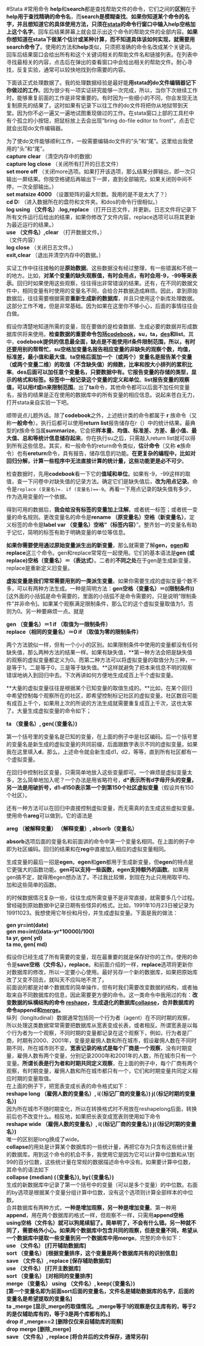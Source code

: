 #Stata #常用命令
**help**和**search**都是查找帮助文件的命令，它们之间的**区别**在于**help用于查找精确的命令名**，而**search是模糊查找**。**如果你知道某个命令的名字，并且想知道它的具体使用方法，只须在[stata](https://zhida.zhihu.com/search?content_id=6839513&content_type=Article&match_order=1&q=stata&zhida_source=entity)的命令行窗口中输入help空格加上这个名字**。回车后结果屏幕上就会显示出这个命令的帮助文件的全部内容。**如果你想知道在stata下做某个估计或某种计算，而不知道具体该如何实现，就需要用search命令了**。使用的方法和**help**类似，只须把准确的命令名改成某个关键词。回车后结果窗口会给出所有和这个关键词相关的帮助文件名和链接列表。在列表中寻找最相关的内容，点击后在弹出的查看窗口中会给出相关的帮助文件。耐心寻找，反复实验，通常可以较快地找到你需要的内容。  
  
下面该正式处理数据了。我的处理数据经验是最好能**用stata的do文件编辑器记下你做过的工作**。因为很少有一项实证研究能够一次完成，所以，当你下次继续工作时。能够重复前面的工作是非常重要的。有时因为一些细小的不同，你会发现无法复制原先的结果了。这时如果有记录下以往工作的do文件将把你从地狱带到天堂。因为你不必一遍又一遍地试图重现做过的工作。在stata窗口上部的工具栏中有个孤立的小按钮，把鼠标放上去会出现“bring do-file editor to front”，点击它就会出现do文件编辑器。  
  
为了使do文件能够顺利工作，一般需要编辑do文件的“头”和“尾”。这里给出我使用的“头”和“尾”。  
**capture clear** （清空内存中的数据）  
**capture log close** （关闭所有打开的日志文件）  
**set more off** （关闭more选项。如果打开该选项，那么结果分屏输出，即一次只输出一屏结果。你按空格键后再输出下一屏，直到全部输完。如果关闭则中间不停，一次全部输出。）  
**set matsize 4000** （设置矩阵的最大阶数。我用的是不是太大了？）  
**cd D:** （进入数据所在的盘符和文件夹。和dos的命令行很相似。）  
**log using （文件名）.log,replace** （打开日志文件，并更新。日志文件将记录下所有文件运行后给出的结果，如果你修改了文件内容，replace选项可以将其更新为最近运行的结果。）  
**use （文件名）,clear** （打开数据文件。）  
（文件内容）  
**log close** （关闭日志文件。）  
**exit,clear** （退出并清空内存中的数据。）  
  
实证工作中往往接触的是**原始数据**。这些数据没有经过整理，有一些错漏和不统一的地方。比如，**对某个变量的缺失观察值，有时会用点，有时会用-9，-99等来表示**。回归时如果使用这些观察，往往得出非常错误的结果。还有，在不同的数据文件中，相同变量有时使用的变量名不同，会给合并数据造成麻烦。因此，拿到原始数据后，往往需要根据需要**重新生成新的数据库**，并且只使用这个新库处理数据。这部分工作不难，但是非常基础。因为如果在这里你不够小心，后面的事情往往会白做。  
  
假设你清楚地知道所需的变量，现在要做的是检查数据、生成必要的数据并形成数据库供将来使用。**检查数据的重要命令包括[codebook](https://zhida.zhihu.com/search?content_id=6839513&content_type=Article&match_order=1&q=codebook&zhida_source=entity)，su，ta，[des](https://zhida.zhihu.com/search?content_id=6839513&content_type=Article&match_order=1&q=des&zhida_source=entity)和list**。其中，**codebook提供的信息最全面，缺点是不能使用if条件限制范围，所以，有时还要用别的帮帮忙**。**su空格加变量名报告相应变量的非缺失的观察个数，均值，标准差，最小值和最大值**。**ta空格后面加一个（或两个）变量名是报告某个变量（或两个变量二维）的取值（不含缺失值）的频数，比率和按大小排列的累积比率**。**des后面可以加任意个变量名，只要数据中有。它报告变量的存储的类型，显示的格式和标签。标签中一般记录这个变量的定义和单位**。**list报告变量的观察值，可以用if或in来限制范围**。出了**ta**命令，其他命令都可以后面不加任何变量名，报告的结果是正在使用的数据库中的所有变量的相应信息。说起来苍白无力，打开stata亲自实验一下吧。  
  
顺带说点儿题外话。除了**codebook**之外，上述统计类的命令都属于 **r** 族命令（又称**一般命令**）。执行后都可以使用**return list**报告储存在r（）中的统计结果。最典型的**r**族命令当属**summarize**。它会把**样本量、均值、标准差、方差、最小值、最大值、总和等统计信息储存起来**。你在执行su之后，只需敲入return list就可以得到所有这些信息。其实，和一般命令的return命令类似，**估计命令**（又称 **e**族命令）也有**ereturn**命令，具有报告，储存信息的功能。**在更复杂的编程中，比如对回归分解，计算一些程序中无法直接计算的统计量，这些功能更是必不可少**。  
  
检查数据时，先用**codebook**看一下它的**值域和单位**。如果有-9，-99这样的取值，查一下问卷中对缺失值的记录方法。确定它们是缺失值后，**改为用点记录**。命令是`replace (变量名)=. if (变量名)==-9`。再看一下用点记录的缺失值有多少，作为选用变量的一个依据。  
  
得到可用的数据后，**我会给没有标签的变量加上注解**。或者统一标签；或者统一变量的命名规则。更改变量名的命令是**rename （原变量名）空格（新变量名）**。定义标签的命令是**label var （变量名）空格”（标签内容）**”。整齐划一的变量名有助于记忆，简明的标签有助于明确变量的单位等信息。  
  
**如果你需要使用通过原始变量派生出的新变量**，那么就需要了解**gen，[egen](https://zhida.zhihu.com/search?content_id=6839513&content_type=Article&match_order=1&q=egen&zhida_source=entity)**和**replace**这三个命令。gen和replace常常在一起使用。它们的基本语法是**gen (或replace)空格（变量名）＝（表达式）**。二者的**不同之处**在于gen是生成新变量，replace是重新定义旧变量。  
  
**虚拟变量是我们常常需要用到的一类派生变量**。如果你需要生成的虚拟变量个数不多，可以有两种方法生成。一种是简明方法：**gen空格（变量名）＝((限制条件))** [这外面的小括弧是命令需要的，里面的小括弧不是命令需要的，只是说明“限制条件”并非命令]。如果某个观察满足限制条件，那么它的这个虚拟变量取值为1，否则为0。另一种要麻烦一点。就是  
  
**gen （变量名）＝1 if （取值为一限制条件）**  
**replace（相同的变量名）＝0 if （取值为零的限制条件）**  
  
两个方法貌似一样，但有一个小小的区别。如果限制条件中使用的变量都没有任何缺失值，那么两种方法的结果一样。如果有缺失值，**第一种方法会把是缺失值的观察的虚拟变量都定义为0。而第二种方法可以将虚拟变量的取值分为三种，一是等于1，二是等于0，三是等于缺失值。**这样就避免了把本来信息不明的观察错误地纳入到回归中去。下次再讲如何方便地生成成百上千个虚拟变量。  
  
**大量的虚拟变量往往是根据某个已知变量的取值生成的。**比如，在某个回归中希望控制每个观察所在的社区，即希望控制标记社区的虚拟变量。社区数目可能有成百上千个，如果用上次的所说的方法生成就需要重复成百上千次，这也太笨了。大量生成虚拟变量的命令如下；  
  
**ta （变量名）, gen(（变量名）)**  
  
第一个括号里的变量名是已知的变量，在上面的例子中是社区编码。后一个括号里的变量名是新生成的虚拟变量的共同前缀，后面跟数字表示不同的虚拟变量。如果我在这里填入**d**，那么，上述命令就会新生成d1，d2，等等，直到所有社区都有一个虚拟变量。  
  
在回归中控制社区变量，只需简单地放入这些变量即可。一个麻烦是虚拟变量太多，怎么简单地加入呢？一个办法是用省略符号，**d*表示所有d字母开头的变量，另一法是用破折号，d1-d150表示第一个到第150个社区虚拟变量**（假设共有150个社区）。  
  
还有一种方法可以在回归中直接控制虚拟变量，而无需真的去生成这些虚拟变量。使用命令**areg**可以做到，它的语法是  
  
**areg （被解释变量） （解释变量）, absorb（变量名）**  
  
**absorb**选项后面的变量名和前面讲的命令中第一个变量名相同。在上面的例子中即为社区编码。回归的结果和在**reg**中直接加入相应的虚拟变量相同。  
  
生成变量的最后一招是**egen**。**egen**和**gen**都用于生成新变量，但**egen**的特点是它更强大的函数功能。**gen可以支持一些函数，egen支持额外的函数**。如果用gen搞不定，就得用egen想办法了。不过我比较懒，到现在为止只用用取平均、加和这些简单的函数。  
  
的时候数据情况复杂一些，往往生成所需变量不是非常直接，就需要多几个过程。曾经碰到原始数据中记录日期有些怪异的格式。比如，1991年10月23日被记录为19911023。我想使用它年份和月份，并生成虚拟变量。下面是我的做法：  
  
**gen yr=int(date)**  
**gen mo=int((data-yr*10000)/100)**  
**ta yr, gen( yd)**  
**ta mo, gen( md)**  
  
假设你已经生成了所有需要的变量，现在最重要的就是保存好你的工作。使用的命令是**save空格（文件名），replace**。和前面介绍的一样，**replace**选项将更新你对数据库的修改，所以一定要小心使用。最好另存一个新的数据库，如果把原始库改了又变不回去，就叫天不应叫地不灵了。  
前面说的都是对单个数据库的简单操作，但有时我们需要改变数据的结构，或者抽取来自不同数据库的信息，因此需要更方便的命令。这一类命令中我用过的有：**改变数据的纵横结构的命令 [reshape](https://zhida.zhihu.com/search?content_id=6839513&content_type=Article&match_order=1&q=reshape&zhida_source=entity)，生成退化的数据库[collapse](https://zhida.zhihu.com/search?content_id=6839513&content_type=Article&match_order=1&q=collapse&zhida_source=entity)，合并数据库的命令append和[merge](https://zhida.zhihu.com/search?content_id=6839513&content_type=Article&match_order=1&q=merge&zhida_source=entity)。**  
纵列（longitudinal）数据通常包括同一个行为者（agent）在不同时期的观察，所以处理这类数据常常需要把数据库从宽表变成长表，或者相反。所谓宽表是以每个行为者为一个观察，不同时期的变量都记录在这个观察下，例如，行为者是厂商，时期有2000、2001年，变量是雇佣人数和所在城市，假设雇佣人数在不同时期不同，所在城市则不变。**宽表记录的格式是每个厂商是一个观察**，没有时期变量，雇佣人数有两个变量，分别记录2000年和2001年的人数，所在城市只有一个变量。**所谓长表是行为者和时期共同定义观察**，在上面的例子中，每个厂商有两个观察，有时期变量，雇佣人数和所在城市都只有一个，它们和时期变量共同定义相应时期的变量取值。  
在上面的例子下，把宽表变成长表的命令格式如下：  
**reshape long （雇佣人数的变量名）, i(（标记厂商的变量名）) j(（标记时期的变量名）)**  
因为所在城市不随时期变化，所以在转换格式时不用放在reshapelong后面，转换前后也不改变什么。相反地，如果把长表变成宽表则使用如下命令  
**reshape wide （雇佣人数的变量名）, i(（标记厂商的变量名）) j(（标记时期的变量名）)**  
唯一的区别是long换成了wide。  
**collapse**的用处是计算某个数据库的一些统计量，再把它存为只含有这些统计量的数据库。用到这个命令的机会不多，我使用它是因为它可以计算中位数和从1到99的百分位数，这些统计量在常规的数据描述命令中没有。如果要计算中位数，其命令的语法如下  
**collapse (median) (（变量名）), by(（变量名）)**  
生成的新数据库中记录了第一个括号中的变量（可以是多个变量）的中位数。右面的by选项是根据某个变量分组计算中位数，没有这个选项则计算全部样本的中位数。  
合并数据库有两种方式，**一种是增加观察，另一种是增加变量**。第一种用**append**，用在两个数据库的格式一样，但观察不一样，只需用**append空格 using空格（文件名）**就可以狗尾续貂了。简单明了，不会有什么错。另一种就不同了，需要格外小心。如果两个数据库中包含共同的观察，但是变量不同，希望从一个数据库中提取一些变量到另一个数据库中用**merge**。完整的命令如下：  
**use （文件名） [打开辅助数据库]**  
**sort （变量名） [根据变量排序，这个变量是两个数据库共有的识别信息]**  
**save （文件名）, replace [保存辅助数据库]**  
**use （文件名） [打开主数据库]**  
**sort （变量名） [对相同的变量排序]**  
**merge （变量名） using （文件名）, keep(（变量名）)**  
**[第一个变量名即为前面sort后面的变量名，文件名是辅助数据库的名字，后面的变量名是希望提取的变量名]**  
**ta _merge [显示_merge的取值情况。_merge等于1的观察是仅主库有的，等于2的是仅辅助库有的，等于3是两个库都有的。]**  
**drop if _merge==2 [删除仅仅来自辅助库的观察]**  
**drop merge [删除_merge]**  
**save （文件名）, replace [将合并后的文件保存，通常另存]**